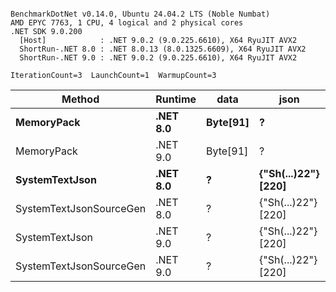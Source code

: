 ```

BenchmarkDotNet v0.14.0, Ubuntu 24.04.2 LTS (Noble Numbat)
AMD EPYC 7763, 1 CPU, 4 logical and 2 physical cores
.NET SDK 9.0.200
  [Host]            : .NET 9.0.2 (9.0.225.6610), X64 RyuJIT AVX2
  ShortRun-.NET 8.0 : .NET 8.0.13 (8.0.1325.6609), X64 RyuJIT AVX2
  ShortRun-.NET 9.0 : .NET 9.0.2 (9.0.225.6610), X64 RyuJIT AVX2

IterationCount=3  LaunchCount=1  WarmupCount=3  

```
| Method                  | Runtime  | data     | json                | Mean        | Error      | StdDev   | Min         | Max         | Gen0   | Allocated |
|------------------------ |--------- |--------- |-------------------- |------------:|-----------:|---------:|------------:|------------:|-------:|----------:|
| **MemoryPack**              | **.NET 8.0** | **Byte[91]** | **?**                   |    **78.19 ns** |   **6.254 ns** | **0.343 ns** |    **77.84 ns** |    **78.52 ns** | **0.0100** |     **168 B** |
| MemoryPack              | .NET 9.0 | Byte[91] | ?                   |    71.45 ns |  10.967 ns | 0.601 ns |    70.77 ns |    71.89 ns | 0.0100 |     168 B |
| **SystemTextJson**          | **.NET 8.0** | **?**        | **{&quot;Sh(...)22&quot;} [220]** | **1,167.90 ns** |  **98.945 ns** | **5.424 ns** | **1,164.72 ns** | **1,174.17 ns** | **0.0095** |     **168 B** |
| SystemTextJsonSourceGen | .NET 8.0 | ?        | {&quot;Sh(...)22&quot;} [220] | 1,147.75 ns | 153.712 ns | 8.425 ns | 1,138.76 ns | 1,155.46 ns | 0.0095 |     168 B |
| SystemTextJson          | .NET 9.0 | ?        | {&quot;Sh(...)22&quot;} [220] | 1,145.58 ns |  50.431 ns | 2.764 ns | 1,143.51 ns | 1,148.72 ns | 0.0095 |     168 B |
| SystemTextJsonSourceGen | .NET 9.0 | ?        | {&quot;Sh(...)22&quot;} [220] | 1,111.29 ns |  81.634 ns | 4.475 ns | 1,106.13 ns | 1,114.07 ns | 0.0095 |     168 B |
